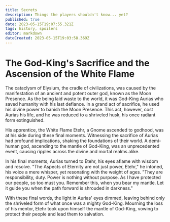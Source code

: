 ```yaml
---
title: Secrets
description: Things the players shouldn't know... yet?
published: true
date: 2023-05-15T19:07:55.321Z
tags: history, spoilers
editor: markdown
dateCreated: 2023-05-15T19:03:58.369Z
---
```


# The God-King's Sacrifice and the Ascension of the White Flame

The cataclysm of Elysium, the cradle of civilizations, was caused by the manifestation of an ancient and potent outer god, known as the Moon Presence. As the being laid waste to the world, it was God-King Aurias who saved humanity with his last defiance. In a grand act of sacrifice, he used his divine power to banish the Moon Presence. This act, however, cost Aurias his life, and he was reduced to a shriveled husk, his once radiant form extinguished.

His apprentice, the White Flame Etehr, a Gnome ascended to godhood, was at his side during these final moments. Witnessing the sacrifice of Aurias had profound implications, shaking the foundations of their world. A demi-human god, ascending to the mantle of God-King, was an unprecedented event, causing ripples across the divine and mortal realms alike. 

In his final moments, Aurias turned to Etehr, his eyes aflame with wisdom and resolve. "The Aspects of Eternity are not just power, Etehr," he intoned, his voice a mere whisper, yet resonating with the weight of ages. "They are responsibility, duty. Power is nothing without purpose. As I have protected our people, so too must you. Remember this, when you bear my mantle. Let it guide you when the path forward is shrouded in darkness."

With these final words, the light in Aurias' eyes dimmed, leaving behind only the shriveled form of what once was a mighty God-King. Mourning the loss of his mentor, Etehr took upon himself the mantle of God-King, vowing to protect their people and lead them to salvation.
